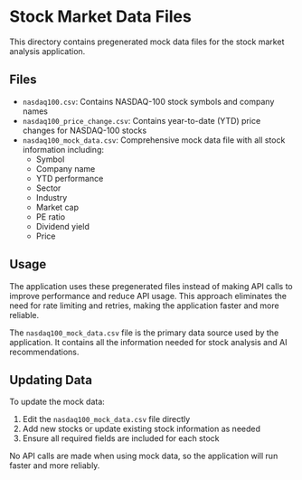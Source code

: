 # Stock Market Data Files

This directory contains pregenerated mock data files for the stock market analysis application.

## Files

- `nasdaq100.csv`: Contains NASDAQ-100 stock symbols and company names
- `nasdaq100_price_change.csv`: Contains year-to-date (YTD) price changes for NASDAQ-100 stocks
- `nasdaq100_mock_data.csv`: Comprehensive mock data file with all stock information including:
  - Symbol
  - Company name
  - YTD performance
  - Sector
  - Industry
  - Market cap
  - PE ratio
  - Dividend yield
  - Price

## Usage

The application uses these pregenerated files instead of making API calls to improve performance and reduce API usage. This approach eliminates the need for rate limiting and retries, making the application faster and more reliable.

The `nasdaq100_mock_data.csv` file is the primary data source used by the application. It contains all the information needed for stock analysis and AI recommendations.

## Updating Data

To update the mock data:

1. Edit the `nasdaq100_mock_data.csv` file directly
2. Add new stocks or update existing stock information as needed
3. Ensure all required fields are included for each stock

No API calls are made when using mock data, so the application will run faster and more reliably.